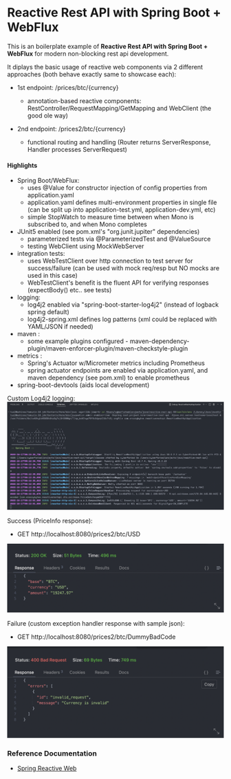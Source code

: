 # Reactive Rest API with Spring Boot + WebFlux

This is an boilerplate example of **Reactive Rest API with Spring Boot + WebFlux** for modern non-blocking rest api development.

It diplays the basic usage of reactive web components via 2 different approaches (both behave exactly same to showcase each):

- 1st endpoint: /prices/btc/{currency}

  - annotation-based reactive components: RestController/RequestMapping/GetMapping and WebClient (the good ole way)

- 2nd endpoint: /prices2/btc/{currency}
  - functional routing and handling (Router returns ServerResponse, Handler processes ServerRequest)

#### Highlights

- Spring Boot/WebFlux:
  - uses @Value for constructor injection of config properties from application.yaml
  - application.yaml defines multi-environment properties in single file (can be split up into application-test.yml, application-dev.yml, etc)
  - simple StopWatch to measure time between when Mono is subscribed to, and when Mono completes
- JUnit5 enabled (see pom.xml's "org.junit.jupiter" dependencies)
  - parameterized tests via @ParameterizedTest and @ValueSource
  - testing WebClient using MockWebServer
- integration tests:
  - uses WebTestClient over http connection to test server for success/failure (can be used with mock req/resp but NO mocks are used in this case)
  - WebTestClient's benefit is the fluent API for verifying responses (expectBody() etc.. see tests)
- logging:
  - log4j2 enabled via "spring-boot-starter-log4j2" (instead of logback spring default)
  - log4j2-spring.xml defines log patterns (xml could be replaced with YAML/JSON if needed)
- maven :
  - some example plugins configured - maven-dependency-plugin/maven-enforcer-plugin/maven-checkstyle-plugin
- metrics :
  - Spring's Actuator w/Micrometer metrics including Prometheus
  - spring actuator endpoints are enabled via application.yaml, and maven dependency (see pom.xml) to enable prometheus
- spring-boot-devtools (aids local development)

Custom Log4j2 logging:
![Custom Logging](/assets/custom-logging.png)

Success (PriceInfo response):

- GET http://localhost:8080/prices2/btc/USD

![Success Response](/assets/success.png)

Failure (custom exception handler response with sample json):

- GET http://localhost:8080/prices2/btc/DummyBadCode

![Failure Response](/assets/failure.png)

### Reference Documentation

- [Spring Reactive Web](https://docs.spring.io/spring-boot/docs/2.7.4/reference/htmlsingle/#web.reactive.webflux)
